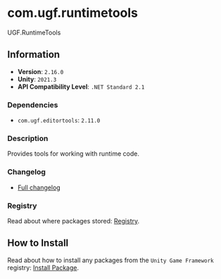 # com.ugf.runtimetools

UGF.RuntimeTools

## Information

- **Version**: `2.16.0`
- **Unity**: `2021.3`
- **API Compatibility Level**: `.NET Standard 2.1`

### Dependencies

- `com.ugf.editortools`: `2.11.0`


### Description

Provides tools for working with runtime code.

### Changelog

- [Full changelog](changelog.md)

### Registry

Read about where packages stored: [Registry](https://github.com/unity-game-framework/organization/blob/main/docs/registry.md).

## How to Install

Read about how to install any packages from the `Unity Game Framework` registry: [Install Package](https://github.com/unity-game-framework/organization/blob/main/docs/install-packages.md).
